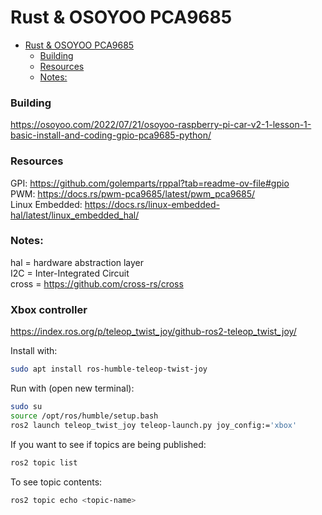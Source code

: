 # Rust & OSOYOO PCA9685 

<!--toc:start-->
- [Rust & OSOYOO PCA9685](#rust-osoyoo-pca9685)
    - [Building](#building)
    - [Resources](#resources)
    - [Notes:](#notes)
<!--toc:end-->

### Building
https://osoyoo.com/2022/07/21/osoyoo-raspberry-pi-car-v2-1-lesson-1-basic-install-and-coding-gpio-pca9685-python/

### Resources
GPI: https://github.com/golemparts/rppal?tab=readme-ov-file#gpio    
PWM: https://docs.rs/pwm-pca9685/latest/pwm_pca9685/       
Linux Embedded: https://docs.rs/linux-embedded-hal/latest/linux_embedded_hal/   

### Notes:
hal = hardware abstraction layer   
I2C = Inter-Integrated Circuit    
cross = https://github.com/cross-rs/cross

### Xbox controller

https://index.ros.org/p/teleop_twist_joy/github-ros2-teleop_twist_joy/

Install with:

```bash
sudo apt install ros-humble-teleop-twist-joy 
```

Run with (open new terminal):

```bash
sudo su
source /opt/ros/humble/setup.bash
ros2 launch teleop_twist_joy teleop-launch.py joy_config:='xbox'
```

If you want to see if topics are being published:

```bash
ros2 topic list
```

To see topic contents:

```bash
ros2 topic echo <topic-name>
```

